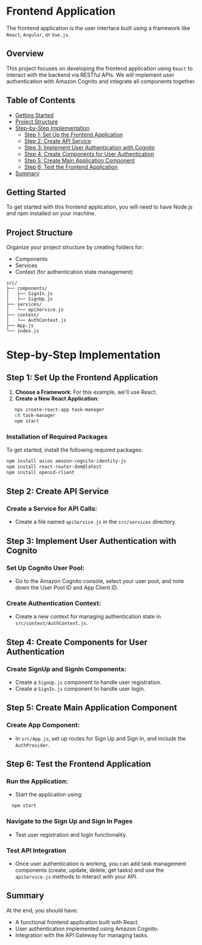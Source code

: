 # Frontend Application
The frontend application is the user interface built using a framework like `React`, `Angular`, or `Vue.js`.

## Overview
This project focuses on developing the frontend application using `React` to interact with the backend via RESTful APIs. We will implement user authentication with Amazon Cognito and integrate all components together.

## Table of Contents

- [Getting Started](#getting-started)
- [Project Structure](#project-structure)
- [Step-by-Step Implementation](#step-by-step-implementation)
  - [Step 1: Set Up the Frontend Application](#step-1-set-up-the-frontend-application)
  - [Step 2: Create API Service](#step-2-create-api-service)
  - [Step 3: Implement User Authentication with Cognito](#step-3-implement-user-authentication-with-cognito)
  - [Step 4: Create Components for User Authentication](#step-4-create-components-for-user-authentication)
  - [Step 5: Create Main Application Component](#step-5-create-main-application-component)
  - [Step 6: Test the Frontend Application](#step-6-test-the-frontend-application)
- [Summary](#summary)

## Getting Started

To get started with this frontend application, you will need to have Node.js and npm installed on your machine.

## Project Structure

Organize your project structure by creating folders for:
- Components
- Services
- Context (for authentication state management)

```
src/
├── components/
│   ├── SignIn.js
│   ├── SignUp.js
├── services/
│   └── apiService.js
├── context/
│   └── AuthContext.js
├── App.js
└── index.js
```

# Step-by-Step Implementation

## Step 1: Set Up the Frontend Application

1. **Choose a Framework**: For this example, we'll use React.
2. **Create a New React Application**:

```bash
   npx create-react-app task-manager
   cd task-manager
   npm start
```
### Installation of Required Packages

To get started, install the following required packages:

```bash
npm install axios amazon-cognito-identity-js
npm install react-router-dom@latest
npm install openid-client
```
## Step 2: Create API Service

### Create a Service for API Calls:
- Create a file named `apiService.js` in the `src/services` directory.

## Step 3: Implement User Authentication with Cognito

### Set Up Cognito User Pool:
- Go to the Amazon Cognito console, select your user pool, and note down the User Pool ID and App Client ID.

### Create Authentication Context:
- Create a new context for managing authentication state in `src/context/AuthContext.js`.

## Step 4: Create Components for User Authentication

### Create SignUp and SignIn Components:
- Create a `SignUp.js` component to handle user registration.
- Create a `SignIn.js` component to handle user login.

## Step 5: Create Main Application Component

### Create App Component:
- In `src/App.js`, set up routes for Sign Up and Sign In, and include the `AuthProvider`.

## Step 6: Test the Frontend Application

### Run the Application:
- Start the application using:
```bash
  npm start
```
### Navigate to the Sign Up and Sign In Pages
- Test user registration and login functionality.

### Test API Integration
- Once user authentication is working, you can add task management components (create, update, delete, get tasks) and use the `apiService.js` methods to interact with your API.

## Summary
At the end, you should have:
- A functional frontend application built with React.
- User authentication implemented using Amazon Cognito.
- Integration with the API Gateway for managing tasks.
